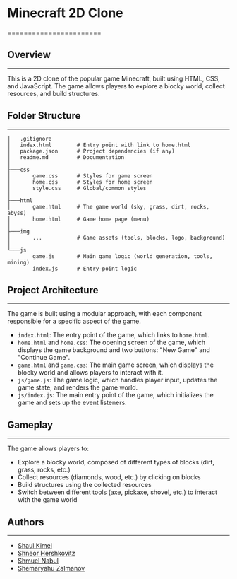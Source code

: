 # Minecraft 2D Clone
=======================

## Overview
------------

This is a 2D clone of the popular game Minecraft, built using HTML, CSS, and JavaScript. The game allows players to explore a blocky world, collect resources, and build structures.

## Folder Structure
--------------------
```
│   .gitignore
│   index.html        # Entry point with link to home.html
│   package.json      # Project dependencies (if any)
│   readme.md         # Documentation
│
├───css
│       game.css      # Styles for game screen
│       home.css      # Styles for home screen
│       style.css     # Global/common styles
│
├───html
│       game.html     # The game world (sky, grass, dirt, rocks, abyss)
│       home.html     # Game home page (menu)
│
├───img
│       ...           # Game assets (tools, blocks, logo, background)
│
└───js
        game.js       # Main game logic (world generation, tools, mining)
        index.js      # Entry-point logic

```

## Project Architecture
------------------------

The game is built using a modular approach, with each component responsible for a specific aspect of the game.

* `index.html`: The entry point of the game, which links to `home.html`.
* `home.html` and `home.css`: The opening screen of the game, which displays the game background and two buttons: "New Game" and "Continue Game".
* `game.html` and `game.css`: The main game screen, which displays the blocky world and allows players to interact with it.
* `js/game.js`: The game logic, which handles player input, updates the game state, and renders the game world.
* `js/index.js`: The main entry point of the game, which initializes the game and sets up the event listeners.

## Gameplay
-------------

The game allows players to:

* Explore a blocky world, composed of different types of blocks (dirt, grass, rocks, etc.)
* Collect resources (diamonds, wood, etc.) by clicking on blocks
* Build structures using the collected resources
* Switch between different tools (axe, pickaxe, shovel, etc.) to interact with the game world

## Authors
----------

* [Shaul Kimel](https://github.com/shaulk600)
* [Shneor Hershkovitz](https://github.com/ShneorCode)
* [Shmuel Nabul](https://github.com/shmuelna770)
* [Shemaryahu Zalmanov](https://github.com/shemaryahuz)
